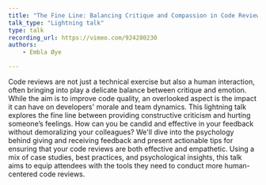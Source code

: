 ```yaml
---
title: "The Fine Line: Balancing Critique and Compassion in Code Reviews"
talk_type: "Lightning talk"
type: talk
recording_url: https://vimeo.com/924280230
authors:
    - Embla Øye

---
```

Code reviews are not just a technical exercise but also a human interaction, often bringing into play a delicate balance between critique and emotion. While the aim is to improve code quality, an overlooked aspect is the impact it can have on developers' morale and team dynamics. This lightning talk explores the fine line between providing constructive criticism and hurting someone’s feelings. How can you be candid and effective in your feedback without demoralizing your colleagues? We'll dive into the psychology behind giving and receiving feedback and present actionable tips for ensuring that your code reviews are both effective and empathetic. Using a mix of case studies, best practices, and psychological insights, this talk aims to equip attendees with the tools they need to conduct more human-centered code reviews.
